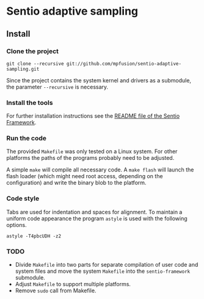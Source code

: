 Sentio adaptive sampling
========================

Install
-------

### Clone the project

    git clone --recursive git://github.com/mpfusion/sentio-adaptive-sampling.git

Since the project contains the system kernel and drivers as a submodule, the
parameter `--recursive` is necessary.


### Install the tools

For further installation instructions see the [README file of the Sentio
Framework](https://github.com/mpfusion/sentio-framework/blob/master/README.md).


### Run the code

The provided `Makefile` was only tested on a Linux system. For other platforms
the paths of the programs probably need to be adjusted.

A simple `make` will compile all necessary code. A `make flash` will launch
the flash loader (which might need root access, depending on the
configuration) and write the binary blob to the platform.

### Code style

Tabs are used for indentation and spaces for alignment. To maintain a uniform
code appearance the program `astyle` is used with the following options.

	astyle -T4pbcUDH -z2

### TODO

- Divide `Makefile` into two parts for separate compilation of user code and
  system files and move the system `Makefile` into the `sentio-framework` submodule.
- Adjust `Makefile` to support multiple platforms.
- Remove `sudo` call from Makefile.
